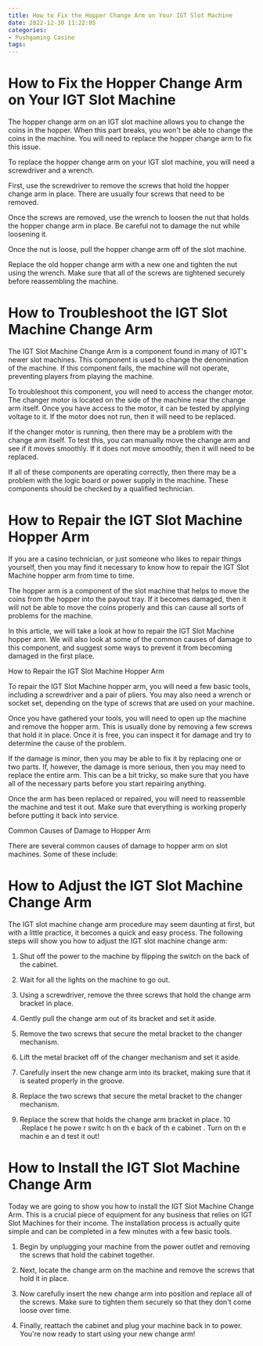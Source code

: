 ```yaml
---
title: How to Fix the Hopper Change Arm on Your IGT Slot Machine
date: 2022-12-30 11:22:05
categories:
- Pushgaming Casino
tags:
---
```



#  How to Fix the Hopper Change Arm on Your IGT Slot Machine

The hopper change arm on an IGT slot machine allows you to change the coins in the hopper. When this part breaks, you won't be able to change the coins in the machine. You will need to replace the hopper change arm to fix this issue.

To replace the hopper change arm on your IGT slot machine, you will need a screwdriver and a wrench.

First, use the screwdriver to remove the screws that hold the hopper change arm in place. There are usually four screws that need to be removed.

Once the screws are removed, use the wrench to loosen the nut that holds the hopper change arm in place. Be careful not to damage the nut while loosening it.

Once the nut is loose, pull the hopper change arm off of the slot machine.

Replace the old hopper change arm with a new one and tighten the nut using the wrench. Make sure that all of the screws are tightened securely before reassembling the machine.

#  How to Troubleshoot the IGT Slot Machine Change Arm

The IGT Slot Machine Change Arm is a component found in many of IGT's newer slot machines. This component is used to change the denomination of the machine. If this component fails, the machine will not operate, preventing players from playing the machine.

To troubleshoot this component, you will need to access the changer motor. The changer motor is located on the side of the machine near the change arm itself. Once you have access to the motor, it can be tested by applying voltage to it. If the motor does not run, then it will need to be replaced.

If the changer motor is running, then there may be a problem with the change arm itself. To test this, you can manually move the change arm and see if it moves smoothly. If it does not move smoothly, then it will need to be replaced.

If all of these components are operating correctly, then there may be a problem with the logic board or power supply in the machine. These components should be checked by a qualified technician.

#  How to Repair the IGT Slot Machine Hopper Arm

If you are a casino technician, or just someone who likes to repair things yourself, then you may find it necessary to know how to repair the IGT Slot Machine hopper arm from time to time.

The hopper arm is a component of the slot machine that helps to move the coins from the hopper into the payout tray. If it becomes damaged, then it will not be able to move the coins properly and this can cause all sorts of problems for the machine.

In this article, we will take a look at how to repair the IGT Slot Machine hopper arm. We will also look at some of the common causes of damage to this component, and suggest some ways to prevent it from becoming damaged in the first place.

How to Repair the IGT Slot Machine Hopper Arm

To repair the IGT Slot Machine hopper arm, you will need a few basic tools, including a screwdriver and a pair of pliers. You may also need a wrench or socket set, depending on the type of screws that are used on your machine.

Once you have gathered your tools, you will need to open up the machine and remove the hopper arm. This is usually done by removing a few screws that hold it in place. Once it is free, you can inspect it for damage and try to determine the cause of the problem.

If the damage is minor, then you may be able to fix it by replacing one or two parts. If, however, the damage is more serious, then you may need to replace the entire arm. This can be a bit tricky, so make sure that you have all of the necessary parts before you start repairing anything.

Once the arm has been replaced or repaired, you will need to reassemble the machine and test it out. Make sure that everything is working properly before putting it back into service.

Common Causes of Damage to Hopper Arm

There are several common causes of damage to hopper arm on slot machines. Some of these include:

#  How to Adjust the IGT Slot Machine Change Arm

The IGT slot machine change arm procedure may seem daunting at first, but with a little practice, it becomes a quick and easy process. The following steps will show you how to adjust the IGT slot machine change arm:

1. Shut off the power to the machine by flipping the switch on the back of the cabinet.

2. Wait for all the lights on the machine to go out.

3. Using a screwdriver, remove the three screws that hold the change arm bracket in place.

4. Gently pull the change arm out of its bracket and set it aside.

5. Remove the two screws that secure the metal bracket to the changer mechanism.

6. Lift the metal bracket off of the changer mechanism and set it aside.

7. Carefully insert the new change arm into its bracket, making sure that it is seated properly in the groove.
8. Replace the two screws that secure the metal bracket to the changer mechanism. 
9. Replace the screw that holds the change arm bracket in place. 
10 .Replace t he powe r switc h on th e back of th e cabinet . Turn on th e machin e an d test it out!

#  How to Install the IGT Slot Machine Change Arm

Today we are going to show you how to install the IGT Slot Machine Change Arm. This is a crucial piece of equipment for any business that relies on IGT Slot Machines for their income. The installation process is actually quite simple and can be completed in a few minutes with a few basic tools.

1. Begin by unplugging your machine from the power outlet and removing the screws that hold the cabinet together.

2. Next, locate the change arm on the machine and remove the screws that hold it in place.

3. Now carefully insert the new change arm into position and replace all of the screws. Make sure to tighten them securely so that they don't come loose over time.

4. Finally, reattach the cabinet and plug your machine back in to power. You're now ready to start using your new change arm!